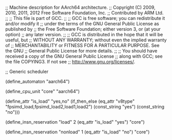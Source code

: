 ;; Machine description for AArch64 architecture.
;; Copyright (C) 2009, 2010, 2011, 2012 Free Software Foundation, Inc.
;; Contributed by ARM Ltd.
;;
;; This file is part of GCC.
;;
;; GCC is free software; you can redistribute it and/or modify it
;; under the terms of the GNU General Public License as published by
;; the Free Software Foundation; either version 3, or (at your option)
;; any later version.
;;
;; GCC is distributed in the hope that it will be useful, but
;; WITHOUT ANY WARRANTY; without even the implied warranty of
;; MERCHANTABILITY or FITNESS FOR A PARTICULAR PURPOSE.  See the GNU
;; General Public License for more details.
;;
;; You should have received a copy of the GNU General Public License
;; along with GCC; see the file COPYING3.  If not see
;; <http://www.gnu.org/licenses/>.

;; Generic scheduler

(define_automaton "aarch64")

(define_cpu_unit "core" "aarch64")

(define_attr "is_load" "yes,no"
  (if_then_else (eq_attr "v8type" "fpsimd_load,fpsimd_load2,load1,load2")
	(const_string "yes")
	(const_string "no")))

(define_insn_reservation "load" 2
  (eq_attr "is_load" "yes")
  "core")

(define_insn_reservation "nonload" 1
  (eq_attr "is_load" "no")
  "core")
